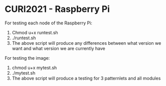 # CURI2021 - Raspberry Pi
For testing each node of the Raspberry Pi:
  1. Chmod u+x runtest.sh
  2. ./runtest.sh
  3. The above script will produce any differences between what version we want and what version we are currently have

For testing the image:
  1. chmod u+x mytest.sh
  2. ./mytest.sh
  3. The above script will produce a testing for 3 patternlets and all modules
